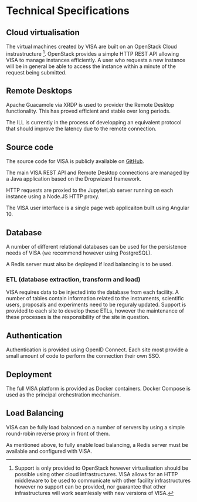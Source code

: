 # Technical Specifications

## Cloud virtualisation

The virtual machines created by VISA are built on an OpenStack Cloud instrastructure [^1]. OpenStack provides a simple HTTP REST API allowing VISA to manage instances efficiently. A user who requests a new instance will be in general be able to access the instance within a minute of the request being submitted.

## Remote Desktops

Apache Guacamole via XRDP is used to provider the Remote Desktop functionality. This has proved efficient and stable over long periods. 

The ILL is currently in the process of developping an equivalent protocol that should improve the latency due to the remote connection.

## Source code

The source code for VISA is publicly available on [GitHub](https://github.com/ILLGrenoble). 

The main VISA REST API and Remote Desktop connections are managed by a Java application based on the Dropwizard framework.

HTTP requests are proxied to the JupyterLab server running on each instance using a Node.JS HTTP proxy.

The VISA user interface is a single page web applicaiton built using Angular 10.

## Database

A number of different relational databases can be used for the persistence needs of VISA (we recommend however using PostgreSQL).

A Redis server must also be deployed if load balancing is to be used.

### ETL (database extraction, transform and load)

VISA requires data to be injected into the database from each facility. A number of tables contain information related to the instruments, scientific users, proposals and experiments need to be reguraly updated. Support is provided to each site to develop these ETLs, however the maintenance of these processes is the responsibility of the site in question.

## Authentication

Authentication is provided using OpenID Connect. Each site most provide a small amount of code to perform the connection their own SSO.

## Deployment

The full VISA platform is provided as Docker containers. Docker Compose is used as the principal orchestration mechanism.

## Load Balancing

VISA can be fully load balanced on a number of servers by using a simple round-robin reverse proxy in front of them. 

As mentioned above, to fully enable load balancing, a Redis server must be available and configured with VISA.


[^1]: Support is only provided to OpenStack however virtualisation should be possible using other cloud infrastructures. VISA allows for an HTTP middleware to be used to communicate with other facility infrastructures however no support can be provided, nor guarantee that other infrastructures will work seamlessly with new versions of VISA.